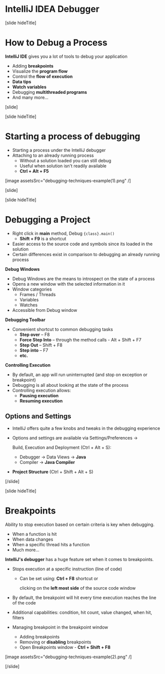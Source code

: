 # IntelliJ IDEA Debugger

[slide hideTitle]

# How to Debug a Process

**IntelliJ IDE** gives you a lot of tools to debug your application
- Adding **breakpoints**
- Visualize the **program flow**
- Control the **flow of execution**
- **Data tips**
- **Watch variables**
- Debugging **multithreaded programs**
- And many more…

[slide]

[slide hideTitle]

# Starting a process of debugging

- Starting a process under the IntelliJ debugger
- Attaching to an already running process
    - Without a solution loaded you can still debug
    - Useful when solution isn't readily available
    - **Ctrl + Alt + F5**

[image assetsSrc="debugging-techniques-example(1).png" /]


[slide]


[slide hideTitle]
# Debugging a Project

- Right click in **main** method, Debug `{class}.main()`
    - **Shift + F9** is a shortcut
- Easier access to the source code and symbols since its loaded in the solution
- Certain differences exist in comparison to debugging an already running process

**Debug Windows**

- Debug Windows are the means to introspect on the state of a process
- Opens a new window with the selected information in it
- Window categories
    - Frames / Threads
    - Variables
    - Watches
- Accessible from Debug window

**Debugging Toolbar**

- Convenient shortcut to common debugging tasks
    - **Step over** – F8
    - **Force Step Into** – through the method calls - Alt + Shift + F7
    - **Step Out** – Shift + F8
    - **Step into** – F7
    - **etc.**
    

**Controlling Execution**

- By default, an app will run uninterrupted (and stop on exception or breakpoint)
- Debugging is all about looking at the state of the process
- Controlling execution allows:
    - **Pausing execution**
    - **Resuming execution**

## Options and Settings

- IntelliJ offers quite a few knobs and tweaks in the debugging experience
- Options and settings are available via Settings/Preferences -> 

    Build, Execution and Deployment (Ctrl + Alt + S):

    - Debugger -> Data Views -> **Java**
    - Compiler -> **Java Compiler**
- **Project Structure** (Ctrl + Shift + Alt + S)


[/slide]

[slide hideTitle]

# Breakpoints

Ability to stop execution based on certain criteria is key when debugging.
- When a function is hit
- When data changes
- When a specific thread hits a function
- Much more…

**IntelliJ's debugger** has a huge feature set when it comes to breakpoints.

- Stops execution at a specific instruction (line of code)
    - Can be set using:
      **Ctrl + F8** shortcut or 

      clicking on the **left most side** of the source code window

- By default, the breakpoint will hit every time execution reaches the line of the code
- Additional capabilities: condition, hit count, value changed, when hit, filters
- Managing breakpoint in the breakpoint window
    - Adding breakpoints
    - Removing or **disabling** breakpoints
    - Open Breakpoints window - **Ctrl + Shift + F8**

[image assetsSrc="debugging-techniques-example(2).png" /]

[/slide]